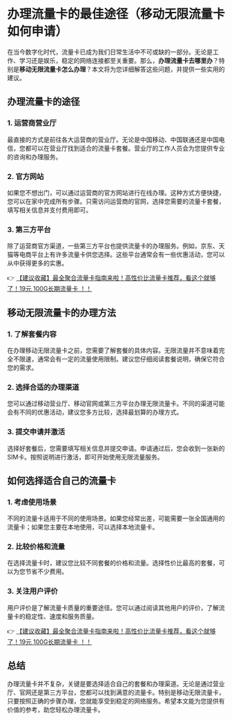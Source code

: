 # 办理流量卡的最佳途径（移动无限流量卡如何申请）

在当今数字化时代，流量卡已成为我们日常生活中不可或缺的一部分。无论是工作、学习还是娱乐，稳定的网络连接都至关重要。那么，**办理流量卡去哪里办**？特别是**移动无限流量卡怎么办理**？本文将为您详细解答这些问题，并提供一些实用的建议。

## 办理流量卡的途径

### 1. 运营商营业厅
最直接的方式是前往各大运营商的营业厅。无论是中国移动、中国联通还是中国电信，您都可以在营业厅找到适合的流量卡套餐。营业厅的工作人员会为您提供专业的咨询和办理服务。

### 2. 官方网站
如果您不想出门，可以通过运营商的官方网站进行在线办理。这种方式方便快捷，您可以在家中完成所有步骤。只需访问运营商的官网，选择您需要的流量卡套餐，填写相关信息并支付费用即可。

### 3. 第三方平台
除了运营商官方渠道，一些第三方平台也提供流量卡的办理服务。例如，京东、天猫等电商平台上有许多流量卡供您选择。这些平台通常会有一些优惠活动，您可以从中获得更多的实惠。

👉 [【建议收藏】最全聚合流量卡指南来啦！高性价比流量卡推荐，看这个就够了！19元 100G长期流量卡 ！！](https://bit.ly/Liuliangka)

## 移动无限流量卡的办理方法

### 1. 了解套餐内容
在办理移动无限流量卡之前，您需要了解套餐的具体内容。无限流量并不意味着完全不限速，通常会有一定的流量使用限制。建议您仔细阅读套餐说明，确保它符合您的需求。

### 2. 选择合适的办理渠道
您可以通过移动营业厅、移动官网或第三方平台办理无限流量卡。不同的渠道可能会有不同的优惠活动，建议您多方比较，选择最划算的办理方式。

### 3. 提交申请并激活
选择好套餐后，您需要填写相关信息并提交申请。申请通过后，您会收到一张新的SIM卡。按照说明进行激活，即可开始使用无限流量服务。

## 如何选择适合自己的流量卡

### 1. 考虑使用场景
不同的流量卡适用于不同的使用场景。如果您经常出差，可能需要一张全国通用的流量卡；如果您主要在本地使用，可以选择本地流量卡。

### 2. 比较价格和流量
在选择流量卡时，建议您比较不同套餐的价格和流量。选择性价比最高的套餐，可以为您节省不少费用。

### 3. 关注用户评价
用户评价是了解流量卡质量的重要途径。您可以通过阅读其他用户的评价，了解流量卡的稳定性、速度和服务质量。

👉 [【建议收藏】最全聚合流量卡指南来啦！高性价比流量卡推荐，看这个就够了！19元 100G长期流量卡 ！！](https://bit.ly/Liuliangka)

## 总结

办理流量卡并不复杂，关键是要选择适合自己的套餐和办理渠道。无论是通过营业厅、官网还是第三方平台，您都可以找到满意的流量卡。特别是移动无限流量卡，只要按照正确的步骤办理，您就能享受到稳定的网络服务。希望本文能为您提供有价值的参考，助您轻松办理流量卡。
